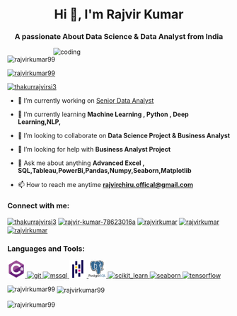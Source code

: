 <h1 align="center">Hi 👋, I'm Rajvir Kumar</h1>
<h3 align="center">A passionate About Data Science & Data Analyst from India</h3>
<img align="right" alt="coding" width="400" src="https://media1.giphy.com/media/RbDKaczqWovIugyJmW/giphy.gif?cid=790b7611f07fb1566020a768b1835d9c8b9d1e743734eb94&rid=giphy.gif&ct=g">
<p align="left"> <img src="https://komarev.com/ghpvc/?username=rajvirkumar99&label=Profile%20views&color=0e75b6&style=flat" alt="rajvirkumar99" /> </p>

<p align="left"> <a href="https://github.com/ryo-ma/github-profile-trophy"><img src="https://github-profile-trophy.vercel.app/?username=rajvirkumar99" alt="rajvirkumar99" /></a> </p>
<p align="left"> <a href="https://twitter.com/thakurrajvirsi3" target="blank"><img src="https://img.shields.io/twitter/follow/thakurrajvirsi3?logo=twitter&style=for-the-badge" alt="thakurrajvirsi3" /></a> </p>

- 🔭 I’m currently working on [Senior Data Analyst](https://drive.google.com/drive/folders/1okvgfJR9Ez7IkaEDCE7iKB0geFV-C6y9?usp=sharing)

- 🌱 I’m currently learning **Machine Learning , Python , Deep Learning,NLP,**

- 👯 I’m looking to collaborate on **Data Science Project & Business Analyst**

- 🤝 I’m looking for help with **Business Analyst Project**

- 💬 Ask me about anything **Advanced Excel , SQL,Tableau,PowerBi,Pandas,Numpy,Seaborn,Matplotlib**

- 📫 How to reach me anytime **rajvirchiru.offical@gmail.com**

<h3 align="left">Connect with me:</h3>
<p align="left">
<a href="https://twitter.com/thakurrajvirsi3" target="blank"><img align="center" src="https://raw.githubusercontent.com/rahuldkjain/github-profile-readme-generator/master/src/images/icons/Social/twitter.svg" alt="thakurrajvirsi3" height="30" width="40" /></a>
<a href="https://linkedin.com/in/rajvir-kumar-78623016a" target="blank"><img align="center" src="https://raw.githubusercontent.com/rahuldkjain/github-profile-readme-generator/master/src/images/icons/Social/linked-in-alt.svg" alt="rajvir-kumar-78623016a" height="30" width="40" /></a>
<a href="https://kaggle.com/rajvirkumar" target="blank"><img align="center" src="https://raw.githubusercontent.com/rahuldkjain/github-profile-readme-generator/master/src/images/icons/Social/kaggle.svg" alt="rajvirkumar" height="30" width="40" /></a>
<a href="https://www.hackerrank.com/rajvirkumar" target="blank"><img align="center" src="https://raw.githubusercontent.com/rahuldkjain/github-profile-readme-generator/master/src/images/icons/Social/hackerrank.svg" alt="rajvirkumar" height="30" width="40" /></a>
<a href="https://www.leetcode.com/rajvirkumar" target="blank"><img align="center" src="https://raw.githubusercontent.com/rahuldkjain/github-profile-readme-generator/master/src/images/icons/Social/leet-code.svg" alt="rajvirkumar" height="30" width="40" /></a>
</p>

<h3 align="left">Languages and Tools:</h3>
<p align="left"> <a href="https://www.w3schools.com/cs/" target="_blank" rel="noreferrer"> <img src="https://raw.githubusercontent.com/devicons/devicon/master/icons/csharp/csharp-original.svg" alt="csharp" width="40" height="40"/> </a> <a href="https://git-scm.com/" target="_blank" rel="noreferrer"> <img src="https://www.vectorlogo.zone/logos/git-scm/git-scm-icon.svg" alt="git" width="40" height="40"/> </a> <a href="https://www.microsoft.com/en-us/sql-server" target="_blank" rel="noreferrer"> <img src="https://www.svgrepo.com/show/303229/microsoft-sql-server-logo.svg" alt="mssql" width="40" height="40"/> </a> <a href="https://pandas.pydata.org/" target="_blank" rel="noreferrer"> <img src="https://raw.githubusercontent.com/devicons/devicon/2ae2a900d2f041da66e950e4d48052658d850630/icons/pandas/pandas-original.svg" alt="pandas" width="40" height="40"/> </a> <a href="https://www.postgresql.org" target="_blank" rel="noreferrer"> <img src="https://raw.githubusercontent.com/devicons/devicon/master/icons/postgresql/postgresql-original-wordmark.svg" alt="postgresql" width="40" height="40"/> </a> <a href="https://scikit-learn.org/" target="_blank" rel="noreferrer"> <img src="https://upload.wikimedia.org/wikipedia/commons/0/05/Scikit_learn_logo_small.svg" alt="scikit_learn" width="40" height="40"/> </a> <a href="https://seaborn.pydata.org/" target="_blank" rel="noreferrer"> <img src="https://seaborn.pydata.org/_images/logo-mark-lightbg.svg" alt="seaborn" width="40" height="40"/> </a> <a href="https://www.tensorflow.org" target="_blank" rel="noreferrer"> <img src="https://www.vectorlogo.zone/logos/tensorflow/tensorflow-icon.svg" alt="tensorflow" width="40" height="40"/> </a> </p>

<p><img align="left" src="https://github-readme-stats.vercel.app/api/top-langs?username=rajvirkumar99&show_icons=true&locale=en&layout=compact" alt="rajvirkumar99" /></p>

<p>&nbsp;<img align="center" src="https://github-readme-stats.vercel.app/api?username=rajvirkumar99&show_icons=true&locale=en" alt="rajvirkumar99" /></p>

<p><img align="center" src="https://github-readme-streak-stats.herokuapp.com/?user=rajvirkumar99&" alt="rajvirkumar99" /></p>

